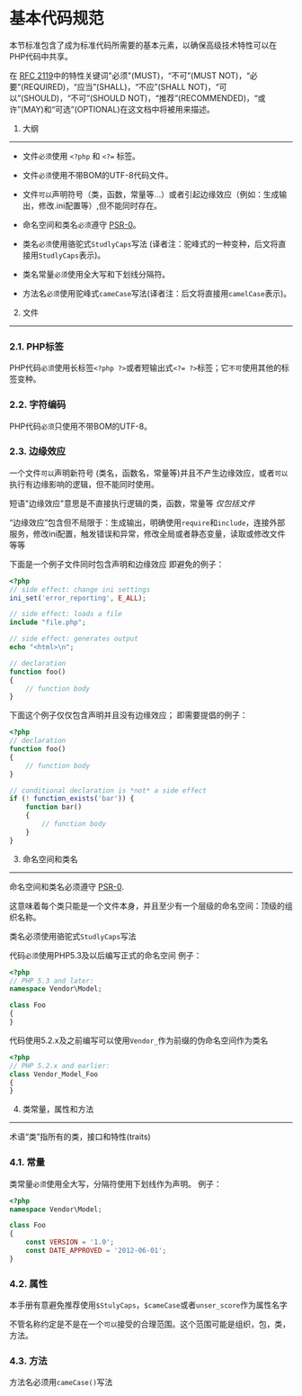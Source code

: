 基本代码规范
=====================

本节标准包含了成为标准代码所需要的基本元素，以确保高级技术特性可以在PHP代码中共享。

在 [RFC 2119][]中的特性关键词"必须"(MUST)，“不可”(MUST NOT)，“必要”(REQUIRED)，“应当”(SHALL)，“不应”(SHALL NOT)，“可以”(SHOULD)，“不可”(SHOULD NOT)，“推荐”(RECOMMENDED)，“或许”(MAY)和“可选”(OPTIONAL)在这文档中将被用来描述。

[RFC 2119]: http://www.ietf.org/rfc/rfc2119.txt
[PSR-0]: https://github.com/php-fig/fig-standards/blob/master/accepted/PSR-0.md


1. 大纲 
-----------

- 文件`必须`使用 `<?php` 和 `<?=` 标签。

- 文件`必须`使用不带BOM的UTF-8代码文件。

- 文件`可以`声明符号（类，函数，常量等...）或者引起边缘效应（例如：生成输出，修改.ini配置等）,但不能同时存在。

- 命名空间和类名`必须`遵守 [PSR-0][]。

- 类名`必须`使用骆驼式`StudlyCaps`写法 (译者注：驼峰式的一种变种，后文将直接用`StudlyCaps`表示)。

- 类名常量`必须`使用全大写和下划线分隔符。

- 方法名`必须`使用驼峰式`cameCase`写法(译者注：后文将直接用`camelCase`表示)。


2. 文件
--------

### 2.1. PHP标签

PHP代码`必须`使用长标签`<?php ?>`或者短输出式`<?= ?>`标签；它`不可`使用其他的标签变种。

### 2.2. 字符编码

PHP代码`必须`只使用不带BOM的UTF-8。

### 2.3. 边缘效应

一个文件`可以`声明新符号 (类名，函数名，常量等)并且不产生边缘效应，或者`可以`执行有边缘影响的逻辑，但不能同时使用。

短语"边缘效应"意思是不直接执行逻辑的类，函数，常量等 *仅包括文件*

“边缘效应”包含但不局限于：生成输出，明确使用`require`和`include`，连接外部服务，修改ini配置，触发错误和异常，修改全局或者静态变量，读取或修改文件等等

下面是一个例子文件同时包含声明和边缘效应
即避免的例子：

```php
<?php	
// side effect: change ini settings
ini_set('error_reporting', E_ALL);

// side effect: loads a file
include "file.php";

// side effect: generates output
echo "<html>\n";

// declaration
function foo()
{
    // function body
}
```

下面这个例子仅仅包含声明并且没有边缘效应；
即需要提倡的例子：

```php
<?php
// declaration
function foo()
{
    // function body
}

// conditional declaration is *not* a side effect
if (! function_exists('bar')) {
    function bar()
    {
        // function body
    }
}
```


3. 命名空间和类名
----------------------------

命名空间和类名必须遵守 [PSR-0][].

这意味着每个类只能是一个文件本身，并且至少有一个层级的命名空间：顶级的组织名称。

类名必须使用骆驼式`StudlyCaps`写法

代码`必须`使用PHP5.3及以后编写正式的命名空间
例子：

```php
<?php
// PHP 5.3 and later:
namespace Vendor\Model;

class Foo
{
}
```

代码使用5.2.x及之前编写可以使用`Vendor_`作为前缀的伪命名空间作为类名

```php
<?php
// PHP 5.2.x and earlier:
class Vendor_Model_Foo
{
}
```

4. 类常量，属性和方法
-------------------------------------------

术语“类”指所有的类，接口和特性(traits)

### 4.1. 常量

类常量`必须`使用全大写，分隔符使用下划线作为声明。
例子：

```php
<?php
namespace Vendor\Model;

class Foo
{
    const VERSION = '1.0';
    const DATE_APPROVED = '2012-06-01';
}
```

### 4.2. 属性

本手册有意避免推荐使用`$StulyCaps`，`$cameCase`或者`unser_score`作为属性名字

不管名称约定是不是在一个`可以`接受的合理范围。这个范围可能是组织，包，类，方法。

### 4.3. 方法

方法名必须用`cameCase()`写法